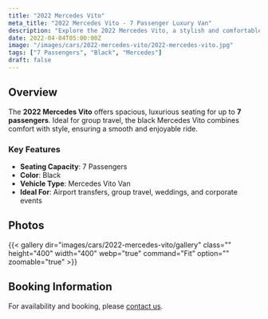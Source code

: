 ```yaml
---
title: "2022 Mercedes Vito"
meta_title: "2022 Mercedes Vito - 7 Passenger Luxury Van"
description: "Explore the 2022 Mercedes Vito, a stylish and comfortable 7-passenger luxury van in black, perfect for group transportation."
date: 2022-04-04T05:00:00Z
image: "/images/cars/2022-mercedes-vito/2022-mercedes-vito.jpg"
tags: ["7 Passengers", "Black", "Mercedes"]
draft: false
---
```

## Overview
The **2022 Mercedes Vito** offers spacious, luxurious seating for up to **7 passengers**. Ideal for group travel, the black Mercedes Vito combines comfort with style, ensuring a smooth and enjoyable ride.

### Key Features
- **Seating Capacity**: 7 Passengers
- **Color**: Black
- **Vehicle Type**: Mercedes Vito Van
- **Ideal For**: Airport transfers, group travel, weddings, and corporate events

## Photos
{{< gallery dir="images/cars/2022-mercedes-vito/gallery" class="" height="400" width="400" webp="true" command="Fit" option="" zoomable="true" >}}

## Booking Information
For availability and booking, please [contact us](/contact/).